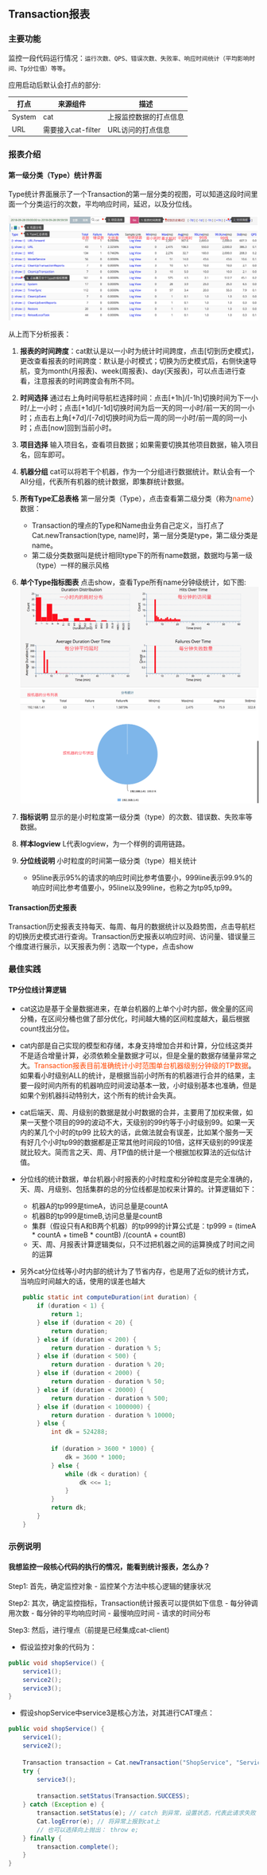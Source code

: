 ## Transaction报表
### 主要功能

监控一段代码运行情况：`运行次数、QPS、错误次数、失败率、响应时间统计（平均影响时间、Tp分位值）等等`。

应用启动后默认会打点的部分:

|  打点 | 来源组件 | 描述 |
| --- | --- | --- |
| System | cat | 上报监控数据的打点信息 |
| URL |  需要接入cat-filter | URL访问的打点信息 |


### 报表介绍
#### 第一级分类（Type）统计界面

Type统计界面展示了一个Transaction的第一层分类的视图，可以知道这段时间里面一个分类运行的次数，平均响应时间，延迟，以及分位线。

![](../../resources/ch1-report/transaction_view.png)


从上而下分析报表：

1. **报表的时间跨度**：cat默认是以一小时为统计时间跨度，点击[切到历史模式]，更改查看报表的时间跨度：默认是小时模式；切换为历史模式后，右侧快速导航，变为month(月报表)、week(周报表)、day(天报表)，可以点击进行查看，注意报表的时间跨度会有所不同。
2. **时间选择** 通过右上角时间导航栏选择时间：点击[+1h]/[-1h]切换时间为下一小时/上一小时；点击[+1d]/[-1d]切换时间为后一天的同一小时/前一天的同一小时；点击右上角[+7d]/[-7d]切换时间为后一周的同一小时/前一周的同一小时；点击[now]回到当前小时。
3. **项目选择** 输入项目名，查看项目数据；如果需要切换其他项目数据，输入项目名，回车即可。
4. **机器分组** cat可以将若干个机器，作为一个分组进行数据统计。默认会有一个All分组，代表所有机器的统计数据，即集群统计数据。
5. **所有Type汇总表格** 第一层分类（Type），点击查看第二级分类（称为<font color=#FF4500>name</font>）数据：
    - Transaction的埋点的Type和Name由业务自己定义，当打点了Cat.newTransaction(type, name)时，第一层分类是type，第二级分类是name。
    - 第二级分类数据叫是统计相同type下的所有name数据，数据均与第一级（type）一样的展示风格

6. **单个Type指标图表** 点击show，查看Type所有name分钟级统计，如下图:
![](../../resources/ch1-report/transaction_chart1.png)
![](../../resources/ch1-report/transaction_chart2.png)

7. **指标说明** 显示的是小时粒度第一级分类（type）的次数、错误数、失败率等数据。
8. **样本logview** L代表logview，为一个样例的调用链路。
9. **分位线说明** 小时粒度的时间第一级分类（type）相关统计

    - 95line表示95%的请求的响应时间比参考值要小，999line表示99.9%的响应时间比参考值要小，95line以及99line，也称之为tp95,tp99。

#### Transaction历史报表

Transaction历史报表支持每天、每周、每月的数据统计以及趋势图，点击导航栏的切换历史模式进行查询。Transaction历史报表以响应时间、访问量、错误量三个维度进行展示，以天报表为例：选取一个type，点击show

### 最佳实践
#### TP分位线计算逻辑
- cat这边是基于全量数据进来，在单台机器的上单个小时内部，做全量的区间分桶，在区间分桶也做了部分优化，时间越大桶的区间粒度越大，最后根据count找出分位。
- cat内部是自己实现的模型和存储，本身支持增加合并和计算，分位线这类并不是适合增量计算，必须依赖全量数据才可以，但是全量的数据存储量非常之大。<font color=#FF4500>Transaction报表目前准确统计小时范围单台机器级别分钟级的TP数据</font>。如果看小时级别ALL的统计，是根据当前小时所有的机器进行合并的结果，主要一段时间内所有的机器响应时间波动基本一致，小时级别基本也准确，但是如果个别机器抖动特别大，这个所有的统计会失真。
- cat后端天、周、月级别的数据是就小时数据的合并，主要用了加权来做，如果一天整个项目的99的波动不大，天级别的99约等于小时级别99。如果一天内的某几个小时的tp99 比较大的话，此做法就会有误差，比如某个服务一天有好几个小时tp99的数据都是正常其他时间段的10倍，这样天级别的99误差就比较大。简而言之天、周、月TP值的统计是一个根据加权算法的近似估计值。
- 分位线的统计数据，单台机器小时报表的小时粒度和分钟粒度是完全准确的，天、周、月级别、包括集群的总的分位线都是加权来计算的。计算逻辑如下：
    - 机器A的tp999是timeA，访问总量是countA
    - 机器B的tp999是timeB,访问总量是countB
    - 集群（假设只有A和B两个机器）的tp999的计算公式是：tp999 = (timeA * countA + timeB * countB) /(countA + countB)
    - 天、周、月报表计算逻辑类似，只不过把机器之间的运算换成了时间之间的运算

-  另外cat分位线等小时内部的统计为了节省内存，也是用了近似的统计方式，当响应时间越大的话，使用的误差也越大

```java
	public static int computeDuration(int duration) {
        if (duration < 1) {
            return 1;
        } else if (duration < 20) {
            return duration;
        } else if (duration < 200) {
            return duration - duration % 5;
        } else if (duration < 500) {
            return duration - duration % 20;
        } else if (duration < 2000) {
            return duration - duration % 50;
        } else if (duration < 20000) {
            return duration - duration % 500;
        } else if (duration < 1000000) {
            return duration - duration % 10000;
        } else {
            int dk = 524288;

            if (duration > 3600 * 1000) {
                dk = 3600 * 1000;
            } else {
                while (dk < duration) {
                    dk <<= 1;
                }
            }
            return dk;
        }
    }
```

### 示例说明
#### 我想监控一段核心代码的执行的情况，能看到统计报表，怎么办？

Step1: 首先，确定监控对象
        - 监控某个方法中核心逻辑的健康状况
        
Step2: 其次，确定监控指标，Transaction统计报表可以提供如下信息
        - 每分钟调用次数
        - 每分钟的平均响应时间
        - 最慢响应时间
        - 请求的时间分布
        
Step3: 然后，进行埋点（前提是已经集成cat-client)
    
   - 假设监控对象的代码为：
   
```java
public void shopService() {        
    service1();
    service2();
    service3();
}
```
        	
   - 假设shopService中service3是核心方法，对其进行CAT埋点：
        
```java
public void shopService() {        
    service1();
    service2();
    
    Transaction transaction = Cat.newTransaction("ShopService", "Service3");
    try {
        service3();
        
        transaction.setStatus(Transaction.SUCCESS);
    } catch (Exception e) {
        transaction.setStatus(e); // catch 到异常，设置状态，代表此请求失败
        Cat.logError(e); // 将异常上报到cat上
        // 也可以选择向上抛出： throw e;
    } finally {
        transaction.complete();
    }
}
```